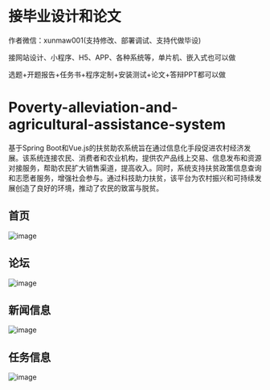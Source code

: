 # 接毕业设计和论文
作者微信：xunmaw001(支持修改、部署调试、支持代做毕设)

接网站设计、小程序、H5、APP、各种系统等，单片机、嵌入式也可以做

选题+开题报告+任务书+程序定制+安装测试+论文+答辩PPT都可以做
# Poverty-alleviation-and-agricultural-assistance-system
基于Spring Boot和Vue.js的扶贫助农系统旨在通过信息化手段促进农村经济发展。该系统连接农民、消费者和农业机构，提供农产品线上交易、信息发布和资源对接服务，帮助农民扩大销售渠道，提高收入。同时，系统支持扶贫政策信息查询和志愿者服务，增强社会参与。通过科技助力扶贫，该平台为农村振兴和可持续发展创造了良好的环境，推动了农民的致富与脱贫。
## 首页
![image](https://github.com/user-attachments/assets/3af1663c-cc4f-49a1-a365-91aa7ad05543)
## 论坛
![image](https://github.com/user-attachments/assets/4ea41600-8376-4c9d-9644-71f55615f621)
## 新闻信息
![image](https://github.com/user-attachments/assets/680a8416-93d1-4bca-902e-596c7a03d4df)
## 任务信息
![image](https://github.com/user-attachments/assets/3cd2be4f-a2f8-4832-980f-e205c04f873e)
